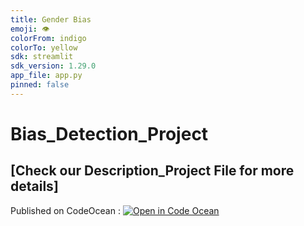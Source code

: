 ```yaml
---
title: Gender Bias
emoji: 👁
colorFrom: indigo
colorTo: yellow
sdk: streamlit
sdk_version: 1.29.0
app_file: app.py
pinned: false
---
```


# Bias_Detection_Project 
## [Check our Description_Project File for more details]
Published on CodeOcean : [![Open in Code Ocean](https://codeocean.com/codeocean-assets/badge/open-in-code-ocean.svg)](https://codeocean.com/capsule/9145567/tree)


